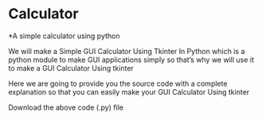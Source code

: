# Calculator
*A simple calculator using python

We will make a Simple GUI Calculator Using Tkinter In Python which is a python module to make GUI applications simply so that’s why we will use it to make a GUI Calculator Using tkinter

Here we are going to provide you the source code with a complete explanation so that you can easily make your GUI Calculator Using tkinter

Download the above code (.py) file 
